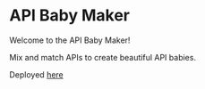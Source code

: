 # API Baby Maker

Welcome to the API Baby Maker!

Mix and match APIs to create beautiful API babies.

Deployed [here](https://api-baby-maker.firebaseapp.com/)

